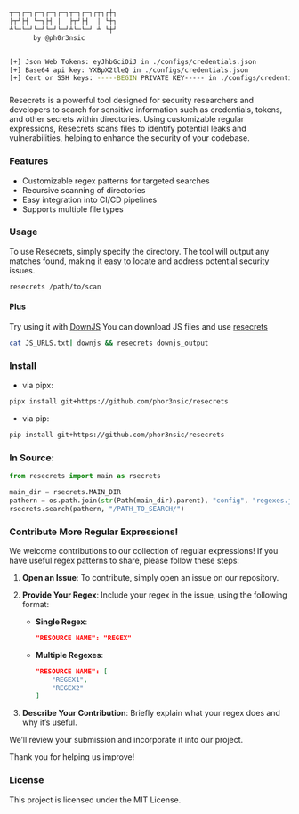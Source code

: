 # 

```sh


┬─┐┌─┐┌─┐┌─┐┌─┐┬─┐┌─┐┌┬┐┌┼┐
├┬┘├┤ └─┐├┤ │  ├┬┘├┤  │ └┼┐
┴└─└─┘└─┘└─┘└─┘┴└─└─┘ ┴ └┼┘
      by @ph0r3nsic


[+] Json Web Tokens: eyJhbGciOiJ in ./configs/credentials.json
[+] Base64 api key: YXBpX2tleQ in ./configs/credentials.json
[+] Cert or SSH keys: -----BEGIN PRIVATE KEY----- in ./configs/credentials.json
```

###

Resecrets is a powerful tool designed for security researchers and developers to search for sensitive information such as credentials, tokens, and other secrets within directories. Using customizable regular expressions, Resecrets scans files to identify potential leaks and vulnerabilities, helping to enhance the security of your codebase.

### Features

- Customizable regex patterns for targeted searches
- Recursive scanning of directories
- Easy integration into CI/CD pipelines
- Supports multiple file types

### Usage

To use Resecrets, simply specify the directory. The tool will output any matches found, making it easy to locate and address potential security issues.

```sh
resecrets /path/to/scan
```

#### Plus

Try using it with [DownJS](https://github.com/deeplooklabs/downjs)
You can download JS files and use [resecrets](https://github.com/phor3nsic/resecrets)

```sh
cat JS_URLS.txt| downjs && resecrets downjs_output
```

### Install

- via pipx:

```sh
pipx install git+https://github.com/phor3nsic/resecrets
```
- via pip:

```sh
pip install git+https://github.com/phor3nsic/resecrets
```

### In Source:

```python
from resecrets import main as rsecrets

main_dir = rsecrets.MAIN_DIR
pathern = os.path.join(str(Path(main_dir).parent), "config", "regexes.json")
rsecrets.search(pathern, "/PATH_TO_SEARCH/")

```

### Contribute More Regular Expressions!

We welcome contributions to our collection of regular expressions! If you have useful regex patterns to share, please follow these steps:

1. **Open an Issue**: To contribute, simply open an issue on our repository.
2. **Provide Your Regex**: Include your regex in the issue, using the following format:

   - **Single Regex**:
     ```json
     "RESOURCE NAME": "REGEX"
     ```

   - **Multiple Regexes**:
     ```json
     "RESOURCE NAME": [
         "REGEX1",
         "REGEX2"
     ]
     ```

3. **Describe Your Contribution**: Briefly explain what your regex does and why it’s useful.

We’ll review your submission and incorporate it into our project.

Thank you for helping us improve!

### License

This project is licensed under the MIT License.